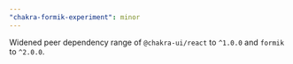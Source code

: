 ```yaml
---
"chakra-formik-experiment": minor
---
```


Widened peer dependency range of `@chakra-ui/react` to `^1.0.0` and `formik` to
`^2.0.0`.
